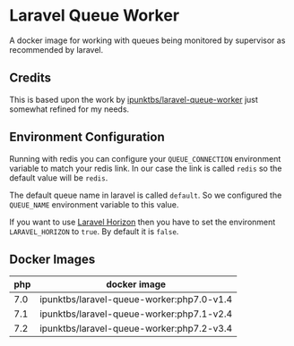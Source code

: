 # Laravel Queue Worker

A docker image for working with queues being monitored by supervisor as recommended by laravel.

## Credits
This is based upon the work by [ipunktbs/laravel-queue-worker](https://hub.docker.com/r/ipunktbs/laravel-queue-worker/) just somewhat refined for my needs.

## Environment Configuration

Running with redis you can configure your `QUEUE_CONNECTION` environment variable to match your redis link. In our case the link is called `redis` so the default value will be `redis`.

The default queue name in laravel is called `default`. So we configured the `QUEUE_NAME` environment variable to this value.

If you want to use [Laravel Horizon](https://laravel.com/docs/5.6/horizon) then you have to set the environment `LARAVEL_HORIZON` to `true`. By default it is `false`.


## Docker Images

| php | docker image |
| --- | ------------ |
| 7.0 | ipunktbs/laravel-queue-worker:php7.0-v1.4 |
| 7.1 | ipunktbs/laravel-queue-worker:php7.1-v2.4 |
| 7.2 | ipunktbs/laravel-queue-worker:php7.2-v3.4 |

